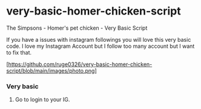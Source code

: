 # very-basic-homer-chicken-script
The Simpsons - Homer's pet chicken - Very Basic Script

If you have a issues with instagram followings you will love this very basic code.
I love my Instagram Account but I follow too many account but I want to fix that.

[https://github.com/ruge0326/very-basic-homer-chicken-script/blob/main/images/photo.png]

### Very basic

1. Go to login to your IG.

